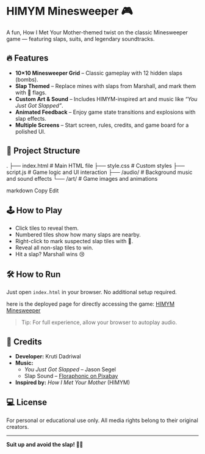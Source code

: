 # HIMYM Minesweeper 🎮

A fun, How I Met Your Mother-themed twist on the classic Minesweeper game — featuring slaps, suits, and legendary soundtracks.

## 🔥 Features

- **10×10 Minesweeper Grid** – Classic gameplay with 12 hidden slaps (bombs).
- **Slap Themed** – Replace mines with slaps from Marshall, and mark them with 🚩 flags.
- **Custom Art & Sound** – Includes HIMYM-inspired art and music like *“You Just Got Slapped”*.
- **Animated Feedback** – Enjoy game state transitions and explosions with slap effects.
- **Multiple Screens** – Start screen, rules, credits, and game board for a polished UI.

## 📁 Project Structure

.
├── index.html # Main HTML file
├── style.css # Custom styles
├── script.js # Game logic and UI interaction
├── /audio/ # Background music and sound effects
└── /art/ # Game images and animations

markdown
Copy
Edit

## 🕹️ How to Play

- Click tiles to reveal them.
- Numbered tiles show how many slaps are nearby.
- Right-click to mark suspected slap tiles with 🚩.
- Reveal all non-slap tiles to win.
- Hit a slap? Marshall wins 😢

## 🛠️ How to Run

Just open `index.html` in your browser. No additional setup required.

here is the deployed page for directly accessing the game: [HIMYM Minesweeper](https://krutidadriwal.github.io/HMS/)

> Tip: For full experience, allow your browser to autoplay audio.

## 🙌 Credits

- **Developer:** Kruti Dadriwal
- **Music:**
  - *You Just Got Slapped* – Jason Segel
  - Slap Sound – [Floraphonic on Pixabay](https://pixabay.com/users/floraphonic-38928062/)
- **Inspired by:** *How I Met Your Mother* (HIMYM)

## 💻 License

For personal or educational use only. All media rights belong to their original creators.

---

**Suit up and avoid the slap! ✋🏻**